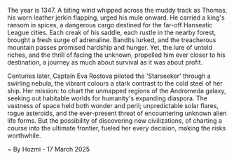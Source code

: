 
The year is 1347.  A biting wind whipped across the muddy track as Thomas, his worn leather jerkin flapping, urged his mule onward.  He carried a king's ransom in spices, a dangerous cargo destined for the far-off Hanseatic League cities.  Each creak of his saddle, each rustle in the nearby forest, brought a fresh surge of adrenaline.  Bandits lurked, and the treacherous mountain passes promised hardship and hunger.  Yet, the lure of untold riches, and the thrill of facing the unknown, propelled him ever closer to his destination, a journey as much about survival as it was about profit.

Centuries later, Captain Eva Rostova piloted the 'Starseeker' through a swirling nebula, the vibrant colours a stark contrast to the cold steel of her ship.  Her mission: to chart the unmapped regions of the Andromeda galaxy, seeking out habitable worlds for humanity's expanding diaspora.  The vastness of space held both wonder and peril; unpredictable solar flares, rogue asteroids, and the ever-present threat of encountering unknown alien life forms.  But the possibility of discovering new civilizations, of charting a course into the ultimate frontier, fueled her every decision, making the risks worthwhile.

~ By Hozmi - 17 March 2025
